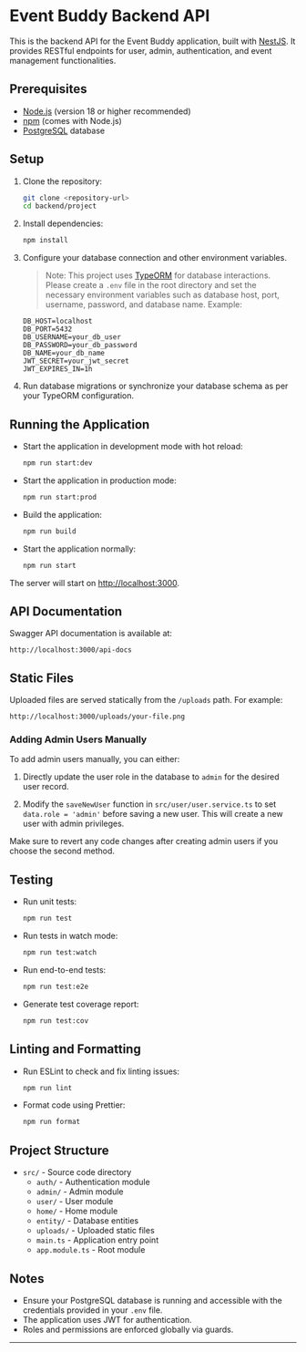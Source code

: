# Event Buddy Backend API

This is the backend API for the Event Buddy application, built with [NestJS](https://nestjs.com/). It provides RESTful endpoints for user, admin, authentication, and event management functionalities.

## Prerequisites

- [Node.js](https://nodejs.org/) (version 18 or higher recommended)
- [npm](https://www.npmjs.com/) (comes with Node.js)
- [PostgreSQL](https://www.postgresql.org/) database

## Setup

1. Clone the repository:

   ```bash
   git clone <repository-url>
   cd backend/project
   ```

2. Install dependencies:

   ```bash
   npm install
   ```

3. Configure your database connection and other environment variables.

   > Note: This project uses [TypeORM](https://typeorm.io/) for database interactions. Please create a `.env` file in the root directory and set the necessary environment variables such as database host, port, username, password, and database name. Example:

   ```
   DB_HOST=localhost
   DB_PORT=5432
   DB_USERNAME=your_db_user
   DB_PASSWORD=your_db_password
   DB_NAME=your_db_name
   JWT_SECRET=your_jwt_secret
   JWT_EXPIRES_IN=1h
   ```

4. Run database migrations or synchronize your database schema as per your TypeORM configuration.

## Running the Application

- Start the application in development mode with hot reload:

  ```bash
  npm run start:dev
  ```

- Start the application in production mode:

  ```bash
  npm run start:prod
  ```

- Build the application:

  ```bash
  npm run build
  ```

- Start the application normally:

  ```bash
  npm run start
  ```

The server will start on [http://localhost:3000](http://localhost:3000).

## API Documentation

Swagger API documentation is available at:

```
http://localhost:3000/api-docs
```

## Static Files

Uploaded files are served statically from the `/uploads` path. For example:

```
http://localhost:3000/uploads/your-file.png
```

### Adding Admin Users Manually

To add admin users manually, you can either:

1. Directly update the user role in the database to `admin` for the desired user record.

2. Modify the `saveNewUser` function in `src/user/user.service.ts` to set `data.role = 'admin'` before saving a new user. This will create a new user with admin privileges.

Make sure to revert any code changes after creating admin users if you choose the second method.

## Testing

- Run unit tests:

  ```bash
  npm run test
  ```

- Run tests in watch mode:

  ```bash
  npm run test:watch
  ```

- Run end-to-end tests:

  ```bash
  npm run test:e2e
  ```

- Generate test coverage report:

  ```bash
  npm run test:cov
  ```

## Linting and Formatting

- Run ESLint to check and fix linting issues:

  ```bash
  npm run lint
  ```

- Format code using Prettier:

  ```bash
  npm run format
  ```

## Project Structure

- `src/` - Source code directory
  - `auth/` - Authentication module
  - `admin/` - Admin module
  - `user/` - User module
  - `home/` - Home module
  - `entity/` - Database entities
  - `uploads/` - Uploaded static files
  - `main.ts` - Application entry point
  - `app.module.ts` - Root module

## Notes

- Ensure your PostgreSQL database is running and accessible with the credentials provided in your `.env` file.
- The application uses JWT for authentication.
- Roles and permissions are enforced globally via guards.

---
